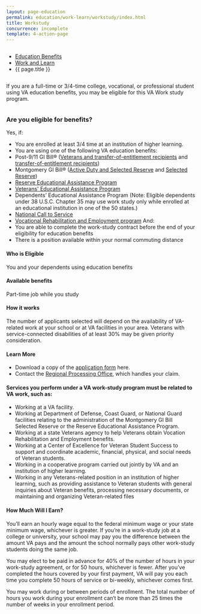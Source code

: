 ```yaml
---
layout: page-education
permalink: education/work-learn/workstudy/index.html
title: Workstudy
concurrence: incomplete
template: 4-action-page
---
```


<div class="splash" markdown="0">
<div class="row" markdown="0">
<div class="small-12 columns" markdown="0">

<ul class="breadcrumbs" role="menubar" aria-label="Primary">
<li class="parent"><a href="{{ site.url }}/education/">Education Benefits</a></li>
<li class="parent"><a href="{{ site.url }}/education/work-learn/">Work and Learn</a></li>
<li class="active">{{ page.title }}</li>
</ul>

</div>
</div>
</div>

<div class="main" role="main" markdown="0">

<!--<div class="action-bar">
  <div class="row">
    <div class="small-12 columns">

    </div>
  </div>  
</div>-->

<div class="section one" markdown="0">
<div class="primary" markdown="0">
<div class="row" markdown="0">
<div class="small-12 columns" markdown="1">

If you are a full-time or 3/4-time college, vocational, or professional student using VA education benefits, you  may be eligible for this VA Work study program.

</div>
<div class="small-12 columns" markdown="1">
<div class="call-out">

### Are you eligible for benefits?

Yes, if:
- You are enrolled at least 3/4 time at an institution of higher learning.
- You are using one of the following VA education benefits:
- Post-9/11 GI Bill® ([Veterans and transfer-of-entitlement recipients](http://www.benefits.va.gov/gibill/post911_gibill.asp) and [transfer-of-entitlement recipients](http://www.benefits.va.gov/gibill/post911_transfer.asp))
- Montgomery GI Bill® ([Active Duty and Selected Reserve](http://www.benefits.va.gov/gibill/mgib_ad.asp) and [Selected Reserve](http://www.benefits.va.gov/gibill/mgib_sr.asp))
- [Reserve Educational Assistance Program](http://www.benefits.va.gov/gibill/reap.asp)
- [Veterans' Educational Assistance Program](http://www.benefits.va.gov/gibill/veap.asp)
- Dependents’ Educational Assistance Program (Note: Eligible dependents under 38 U.S.C. Chapter 35 may use work study only while enrolled at an educational institution in one of the 50 states.)
- [National Call to Service](http://www.benefits.va.gov/gibill/national_call_to_service.asp)
- [Vocational Rehabilitation and Employment program](http://www.benefits.va.gov/vocrehab/index.asp)
And:
- You are able to complete the work-study contract before the end of your eligibility for education benefits
- There is a position available within your normal commuting distance

#### Who is Eligible

You and your dependents using education benefits

#### Available benefits

Part-time job while you study

#### How it works

The number of applicants selected will depend on the availability of VA-related work at your school or at VA facilities in your area. Veterans with service-connected disabilities of at least 30% may be given priority consideration.

#### Learn More

-	Download a copy of the [application form](http://www.vba.va.gov/pubs/forms/VBA-22-8691-ARE.pdf) here.
-	Contact the [Regional Processing Office](http://www.benefits.va.gov/gibill/regional_processing.asp), which handles your claim.

#### Services you perform under a VA work-study program must be related to VA work, such as:

- Working at a VA facility.
- Working at Department of Defense, Coast Guard, or National Guard facilities relating to the administration of the Montgomery GI Bill Selected Reserve or the Reserve Educational Assistance Program.
- Working at a state Veterans agency to help Veterans obtain Vocation Rehabilitation and Employment benefits.
- Working at a Center of Excellence for Veteran Student Success to support and coordinate academic, financial, physical, and social needs of Veteran students.
- Working in a cooperative program carried out jointly by VA and an institution of higher learning.
- Working in any Veterans-related position in an institution of higher learning, such as providing assistance to Veteran students with general inquiries about Veteran benefits, processing necessary documents, or maintaining and organizing Veteran-related files

#### How Much Will I Earn?

You’ll earn an hourly wage equal to the federal minimum wage or your state minimum wage, whichever is greater. If you’re in a work-study job at a college or university, your school may pay you the difference between the amount VA pays and the amount the school normally pays other work-study students doing the same job.

You may elect to be paid in advance for 40% of the number of hours in your work-study agreement, or for 50 hours, whichever is fewer. After you’ve completed the hours covered by your first payment, VA will pay you each time you complete 50 hours of service or bi-weekly, whichever comes first.

You may work during or between periods of enrollment. The total number of hours you work during your enrollment can’t be more than 25 times the number of weeks in your enrollment period.

</div>


</div>
</div>
</div>

</div>

